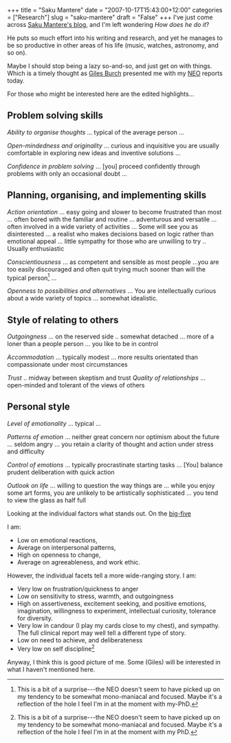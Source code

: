 +++
title = "Saku Mantere"
date = "2007-10-17T15:43:00+12:00"
categories = ["Research"]
slug = "saku-mantere"
draft = "False"
+++
I've just come across [Saku Mantere's
blog](http://sakumantere.blogspot.com/), and I'm left wondering _How does he do
it_?

He puts so much effort into his writing and research, and yet he manages to be
so productive in other areas of his life (music, watches, astronomy, and so
on).

Maybe I should stop being a lazy so-and-so, and just get on with
things. Which is a timely thought as [Giles
Burch](http://www.gilesburch.co.nz/) presented me with my
[NEO](http://en.wikipedia.org/wiki/NEO_PI-R) reports today.

For those who might be interested here are the edited highlights...

## Problem solving skills

_Ability to organise thoughts_ ... typical of the average person ...

_Open-mindedness and originality_ ... curious and inquisitive you
are usually comfortable in exploring new ideas and inventive
solutions ...

_Confidence in problem solving_ ... \[you\] proceed confidently
through problems with only an occasional doubt ...

## Planning, organising, and implementing skills

_Action orientation_ ... easy going and slower to become frustrated than most
... often bored with the familiar and routine ... adventurous and versatile ...
often involved in a wide variety of activities ...  Some will see you as
disinterested ... a realist who makes decisions based on logic rather than
emotional appeal ... little sympathy for those who are unwilling to try ..
Usually enthusiastic

_Conscientiousness_ ... as competent and sensible as most people ...you are too
easily discouraged and often quit trying much sooner than will the typical
person[^1] ...

_Openness to possibilities and alternatives_ ... You are intellectually curious
about a wide variety of topics ... somewhat idealistic.

## Style of relating to others

_Outgoingness_ ... on the reserved side .. somewhat detached ... more of a
loner than a people person ... you like to be in control

_Accommodation_ ... typically modest ... more results orientated than
compassionate under most circumstances

_Trust_ .. midway between skeptism and trust _Quality of relationships_ ...
open-minded and tolerant of the views of others

## Personal style

_Level of emotionality_ ... typical ...

_Patterns of emotion_ ... neither great concern nor optimism about the future
... seldom angry ... you retain a clarity of thought and action under stress
and difficulty

_Control of emotions_ ... typically procrastinate starting tasks ... [You]
balance prudent deliberation with quick action

_Outlook on life_ ... willing to question the way things are ... while you
enjoy some art forms, you are unlikely to be artistically sophisticated ... you
tend to view the glass as half full


Looking at the individual factors what stands out. On the
[big-five](http://en.wikipedia.org/wiki/Big_Five_personality_traits)

I am:

- Low on emotional reactions,
- Average on interpersonal patterns,
- High on openness to change,
- Average on agreeableness, and work ethic.

However, the individual facets tell a more wide-ranging story. I am:

- Very low on frustration/quickness to anger
- Low on sensitivity to stress, warmth, and outgoingness
- High on assertiveness, excitement seeking, and positive emotions,
  imagination, willingness to experiment, intellectual curiosity, tolerance for
  diversity.
- Very low in candour (I play my cards close to my chest), and sympathy. The
  full clinical report may well tell a different type of story.
- Low on need to achieve, and deliberateness
- Very low on self discipline[^2]

Anyway, I think this is good picture of me. Some (Giles) will be
interested in what I haven't mentioned here.



[^1]: This is a bit of a surprise---the NEO doesn't seem to have picked up on
my tendency to be somewhat mono-maniacal and focused. Maybe it's a reflection
of the hole I feel I'm in at the moment with my-PhD.

[^2]: This is a bit of a surprise---the NEO doesn't seem to have picked up on
my tendency to be somewhat mono-maniacal and focused. Maybe it's a reflection
of the hole I feel I'm in at the moment with my PhD.

